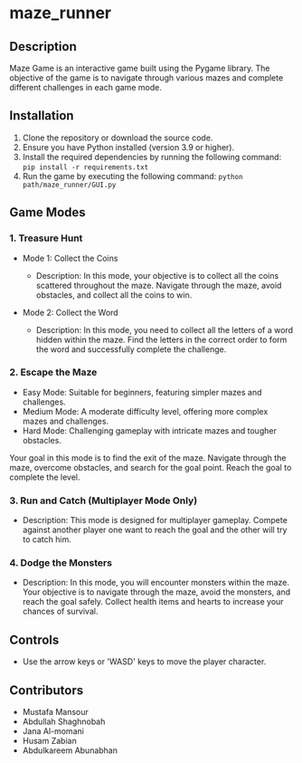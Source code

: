 # maze_runner

## Description

Maze Game is an interactive game built using the Pygame library. The objective of the game is to navigate through various mazes and complete different challenges in each game mode.

## Installation

1. Clone the repository or download the source code.
2. Ensure you have Python installed (version 3.9 or higher).
3. Install the required dependencies by running the following command:
    ```pip install -r requirements.txt```
4. Run the game by executing the following command:
    ```python path/maze_runner/GUI.py```

## Game Modes

### 1. Treasure Hunt

- Mode 1: Collect the Coins
  - Description: In this mode, your objective is to collect all the coins scattered throughout the maze. Navigate through the maze, avoid obstacles, and collect all the coins to win.

- Mode 2: Collect the Word
  - Description: In this mode, you need to collect all the letters of a word hidden within the maze. Find the letters in the correct order to form the word and successfully complete the challenge.

### 2. Escape the Maze

- Easy Mode: Suitable for beginners, featuring simpler mazes and challenges.
- Medium Mode: A moderate difficulty level, offering more complex mazes and challenges.
- Hard Mode: Challenging gameplay with intricate mazes and tougher obstacles.

Your goal in this mode is to find the exit of the maze. Navigate through the maze, overcome obstacles, and search for the goal point. Reach the goal to complete the level.

### 3. Run and Catch (Multiplayer Mode Only)

- Description: This mode is designed for multiplayer gameplay. Compete against another player one want to reach the goal and the other will try to catch him.

### 4. Dodge the Monsters

- Description: In this mode, you will encounter monsters within the maze. Your objective is to navigate through the maze, avoid the monsters, and reach the goal safely. Collect health items and hearts to increase your chances of survival.

## Controls

- Use the arrow keys or 'WASD' keys to move the player character.

## Contributors

- Mustafa Mansour
- Abdullah Shaghnobah
- Jana Al-momani
- Husam Zabian
- Abdulkareem Abunabhan
